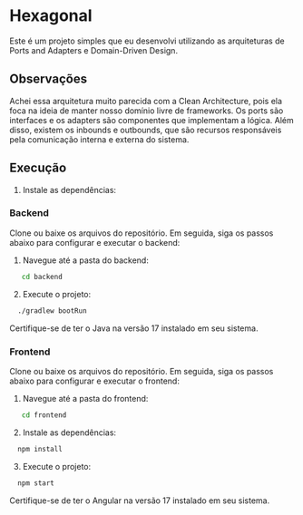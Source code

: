 # Hexagonal

Este é um projeto simples que eu desenvolvi utilizando as arquiteturas de Ports and Adapters e Domain-Driven Design.

## Observações


Achei essa arquitetura muito parecida com a Clean Architecture, pois ela foca na ideia de manter nosso domínio livre de frameworks. Os ports são interfaces e os adapters são componentes que implementam a lógica. Além disso, existem os inbounds e outbounds, que são recursos responsáveis pela comunicação interna e externa do sistema.

## Execução

1. Instale as dependências:

### Backend

Clone ou baixe os arquivos do repositório. Em seguida, siga os passos abaixo para configurar e executar o backend:

1. Navegue até a pasta do backend:

```bash
   cd backend
```

2. Execute o projeto:

```bash
  ./gradlew bootRun
```

Certifique-se de ter o Java na versão 17 instalado em seu sistema.

### Frontend 

Clone ou baixe os arquivos do repositório. Em seguida, siga os passos abaixo para configurar e executar o frontend:

1. Navegue até a pasta do frontend:

```bash
   cd frontend
```

2. Instale as dependências:
   
```bash
  npm install
```

3. Execute o projeto:

```bash
  npm start
```

Certifique-se de ter o Angular na versão 17 instalado em seu sistema.



